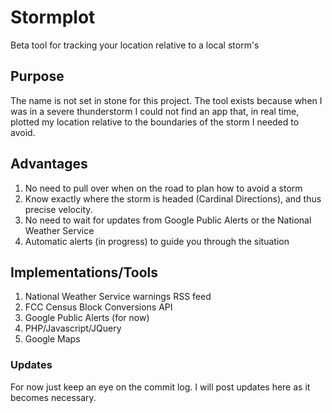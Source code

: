 # Stormplot
Beta tool for tracking your location relative to a local storm's
## Purpose
The name is not set in stone for this project. The tool exists because when I was in a severe thunderstorm I could not find an app that, in real time, plotted my location relative to the boundaries of the storm I needed to avoid. 
## Advantages
1. No need to pull over when on the road to plan how to avoid a storm
2. Know exactly where the storm is headed (Cardinal Directions), and thus precise velocity. 
3. No need to wait for updates from Google Public Alerts or the National Weather Service
4. Automatic alerts (in progress) to guide you through the situation

## Implementations/Tools
1. National Weather Service warnings RSS feed
2. FCC Census Block Conversions API
3. Google Public Alerts (for now)
4. PHP/Javascript/JQuery
5. Google Maps

### Updates
For now just keep an eye on the commit log. I will post updates here as it becomes necessary.

